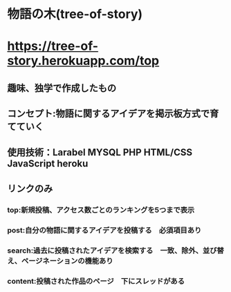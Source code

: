 # 物語の木(tree-of-story)

# https://tree-of-story.herokuapp.com/top

## 趣味、独学で作成したもの
## コンセプト:物語に関するアイデアを掲示板方式で育てていく
## 使用技術：Larabel MYSQL PHP HTML/CSS JavaScript heroku
## リンクのみ

### top:新規投稿、アクセス数ごとのランキングを5つまで表示
### post:自分の物語に関するアイデアを投稿する　必須項目あり
### search:過去に投稿されたアイデアを検索する　一致、除外、並び替え、ページネーションの機能あり
### content:投稿された作品のページ　下にスレッドがある
